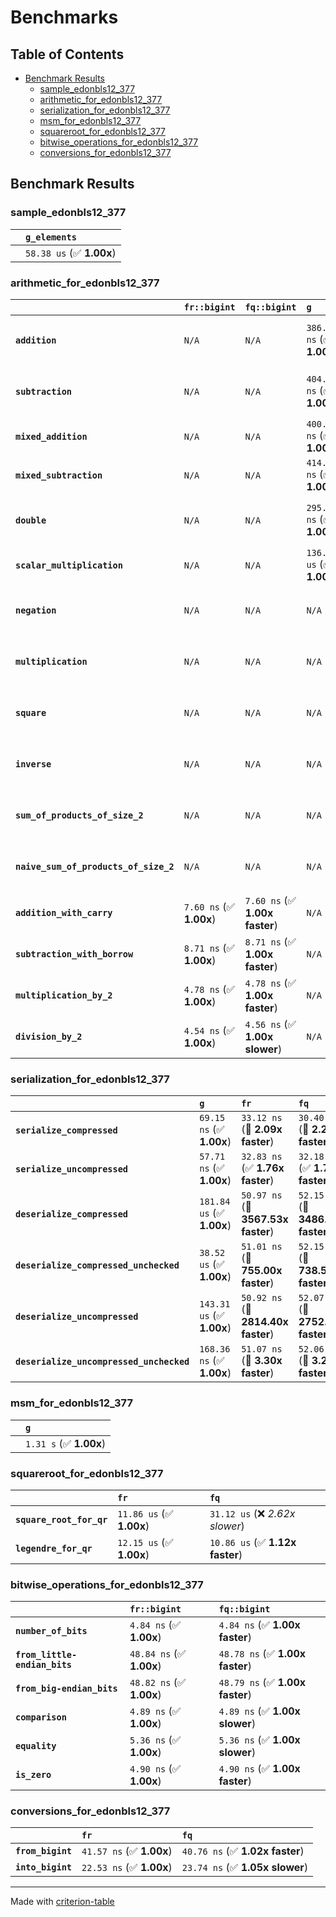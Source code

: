 # Benchmarks

## Table of Contents

- [Benchmark Results](#benchmark-results)
    - [sample_edonbls12_377](#sample_edonbls12_377)
    - [arithmetic_for_edonbls12_377](#arithmetic_for_edonbls12_377)
    - [serialization_for_edonbls12_377](#serialization_for_edonbls12_377)
    - [msm_for_edonbls12_377](#msm_for_edonbls12_377)
    - [squareroot_for_edonbls12_377](#squareroot_for_edonbls12_377)
    - [bitwise_operations_for_edonbls12_377](#bitwise_operations_for_edonbls12_377)
    - [conversions_for_edonbls12_377](#conversions_for_edonbls12_377)

## Benchmark Results

### sample_edonbls12_377

|        | `g_elements`              |
|:-------|:------------------------- |
|        | `58.38 us` (✅ **1.00x**)  |

### arithmetic_for_edonbls12_377

|                                       | `fr::bigint`            | `fq::bigint`                   | `g`                       | `fq`                            | `fr`                             |
|:--------------------------------------|:------------------------|:-------------------------------|:--------------------------|:--------------------------------|:-------------------------------- |
| **`addition`**                        | `N/A`                   | `N/A`                          | `386.08 ns` (✅ **1.00x**) | `8.69 ns` (🚀 **44.41x faster**) | `8.64 ns` (🚀 **44.67x faster**)  |
| **`subtraction`**                     | `N/A`                   | `N/A`                          | `404.12 ns` (✅ **1.00x**) | `8.78 ns` (🚀 **46.00x faster**) | `8.79 ns` (🚀 **45.95x faster**)  |
| **`mixed_addition`**                  | `N/A`                   | `N/A`                          | `400.57 ns` (✅ **1.00x**) | `N/A`                           | `N/A`                            |
| **`mixed_subtraction`**               | `N/A`                   | `N/A`                          | `414.50 ns` (✅ **1.00x**) | `N/A`                           | `N/A`                            |
| **`double`**                          | `N/A`                   | `N/A`                          | `295.37 ns` (✅ **1.00x**) | `5.93 ns` (🚀 **49.84x faster**) | `5.80 ns` (🚀 **50.91x faster**)  |
| **`scalar_multiplication`**           | `N/A`                   | `N/A`                          | `136.41 us` (✅ **1.00x**) | `N/A`                           | `N/A`                            |
| **`negation`**                        | `N/A`                   | `N/A`                          | `N/A`                     | `6.14 ns` (✅ **1.01x faster**)  | `6.18 ns` (✅ **1.00x**)          |
| **`multiplication`**                  | `N/A`                   | `N/A`                          | `N/A`                     | `43.84 ns` (✅ **1.02x slower**) | `43.10 ns` (✅ **1.00x**)         |
| **`square`**                          | `N/A`                   | `N/A`                          | `N/A`                     | `35.51 ns` (✅ **1.02x faster**) | `36.13 ns` (✅ **1.00x**)         |
| **`inverse`**                         | `N/A`                   | `N/A`                          | `N/A`                     | `6.89 us` (✅ **1.02x faster**)  | `7.01 us` (✅ **1.00x**)          |
| **`sum_of_products_of_size_2`**       | `N/A`                   | `N/A`                          | `N/A`                     | `61.57 ns` (✅ **1.01x faster**) | `62.19 ns` (✅ **1.00x**)         |
| **`naive_sum_of_products_of_size_2`** | `N/A`                   | `N/A`                          | `N/A`                     | `89.10 ns` (✅ **1.01x faster**) | `89.74 ns` (✅ **1.00x**)         |
| **`addition_with_carry`**             | `7.60 ns` (✅ **1.00x**) | `7.60 ns` (✅ **1.00x faster**) | `N/A`                     | `N/A`                           | `N/A`                            |
| **`subtraction_with_borrow`**         | `8.71 ns` (✅ **1.00x**) | `8.71 ns` (✅ **1.00x faster**) | `N/A`                     | `N/A`                           | `N/A`                            |
| **`multiplication_by_2`**             | `4.78 ns` (✅ **1.00x**) | `4.78 ns` (✅ **1.00x faster**) | `N/A`                     | `N/A`                           | `N/A`                            |
| **`division_by_2`**                   | `4.54 ns` (✅ **1.00x**) | `4.56 ns` (✅ **1.00x slower**) | `N/A`                     | `N/A`                           | `N/A`                            |

### serialization_for_edonbls12_377

|                                          | `g`                       | `fr`                               | `fq`                                |
|:-----------------------------------------|:--------------------------|:-----------------------------------|:----------------------------------- |
| **`serialize_compressed`**               | `69.15 ns` (✅ **1.00x**)  | `33.12 ns` (🚀 **2.09x faster**)    | `30.40 ns` (🚀 **2.27x faster**)     |
| **`serialize_uncompressed`**             | `57.71 ns` (✅ **1.00x**)  | `32.83 ns` (✅ **1.76x faster**)    | `32.18 ns` (✅ **1.79x faster**)     |
| **`deserialize_compressed`**             | `181.84 us` (✅ **1.00x**) | `50.97 ns` (🚀 **3567.53x faster**) | `52.15 ns` (🚀 **3486.97x faster**)  |
| **`deserialize_compressed_unchecked`**   | `38.52 us` (✅ **1.00x**)  | `51.01 ns` (🚀 **755.00x faster**)  | `52.15 ns` (🚀 **738.55x faster**)   |
| **`deserialize_uncompressed`**           | `143.31 us` (✅ **1.00x**) | `50.92 ns` (🚀 **2814.40x faster**) | `52.07 ns` (🚀 **2752.31x faster**)  |
| **`deserialize_uncompressed_unchecked`** | `168.36 ns` (✅ **1.00x**) | `51.07 ns` (🚀 **3.30x faster**)    | `52.06 ns` (🚀 **3.23x faster**)     |

### msm_for_edonbls12_377

|        | `g`                     |
|:-------|:----------------------- |
|        | `1.31 s` (✅ **1.00x**)  |

### squareroot_for_edonbls12_377

|                          | `fr`                     | `fq`                             |
|:-------------------------|:-------------------------|:-------------------------------- |
| **`square_root_for_qr`** | `11.86 us` (✅ **1.00x**) | `31.12 us` (❌ *2.62x slower*)    |
| **`legendre_for_qr`**    | `12.15 us` (✅ **1.00x**) | `10.86 us` (✅ **1.12x faster**)  |

### bitwise_operations_for_edonbls12_377

|                               | `fr::bigint`             | `fq::bigint`                     |
|:------------------------------|:-------------------------|:-------------------------------- |
| **`number_of_bits`**          | `4.84 ns` (✅ **1.00x**)  | `4.84 ns` (✅ **1.00x faster**)   |
| **`from_little-endian_bits`** | `48.84 ns` (✅ **1.00x**) | `48.78 ns` (✅ **1.00x faster**)  |
| **`from_big-endian_bits`**    | `48.82 ns` (✅ **1.00x**) | `48.79 ns` (✅ **1.00x faster**)  |
| **`comparison`**              | `4.89 ns` (✅ **1.00x**)  | `4.89 ns` (✅ **1.00x slower**)   |
| **`equality`**                | `5.36 ns` (✅ **1.00x**)  | `5.36 ns` (✅ **1.00x slower**)   |
| **`is_zero`**                 | `4.90 ns` (✅ **1.00x**)  | `4.90 ns` (✅ **1.00x faster**)   |

### conversions_for_edonbls12_377

|                   | `fr`                     | `fq`                             |
|:------------------|:-------------------------|:-------------------------------- |
| **`from_bigint`** | `41.57 ns` (✅ **1.00x**) | `40.76 ns` (✅ **1.02x faster**)  |
| **`into_bigint`** | `22.53 ns` (✅ **1.00x**) | `23.74 ns` (✅ **1.05x slower**)  |

---
Made with [criterion-table](https://github.com/nu11ptr/criterion-table)

